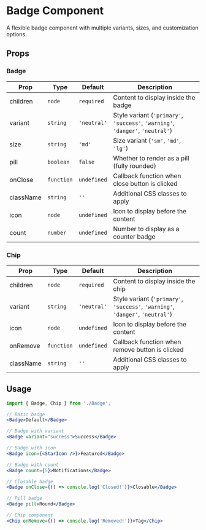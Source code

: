 # Badge Component

A flexible badge component with multiple variants, sizes, and customization options.

## Props

### Badge

| Prop | Type | Default | Description |
|------|------|---------|-------------|
| children | `node` | `required` | Content to display inside the badge |
| variant | `string` | `'neutral'` | Style variant (`'primary'`, `'success'`, `'warning'`, `'danger'`, `'neutral'`) |
| size | `string` | `'md'` | Size variant (`'sm'`, `'md'`, `'lg'`) |
| pill | `boolean` | `false` | Whether to render as a pill (fully rounded) |
| onClose | `function` | `undefined` | Callback function when close button is clicked |
| className | `string` | `''` | Additional CSS classes to apply |
| icon | `node` | `undefined` | Icon to display before the content |
| count | `number` | `undefined` | Number to display as a counter badge |

### Chip

| Prop | Type | Default | Description |
|------|------|---------|-------------|
| children | `node` | `required` | Content to display inside the chip |
| variant | `string` | `'neutral'` | Style variant (`'primary'`, `'success'`, `'warning'`, `'danger'`, `'neutral'`) |
| icon | `node` | `undefined` | Icon to display before the content |
| onRemove | `function` | `undefined` | Callback function when remove button is clicked |
| className | `string` | `''` | Additional CSS classes to apply |

## Usage

```jsx
import { Badge, Chip } from './Badge';

// Basic badge
<Badge>Default</Badge>

// Badge with variant
<Badge variant="success">Success</Badge>

// Badge with icon
<Badge icon={<StarIcon />}>Featured</Badge>

// Badge with count
<Badge count={5}>Notifications</Badge>

// Closable badge
<Badge onClose={() => console.log('Closed!')}>Closable</Badge>

// Pill badge
<Badge pill>Round</Badge>

// Chip component
<Chip onRemove={() => console.log('Removed!')}>Tag</Chip>
```